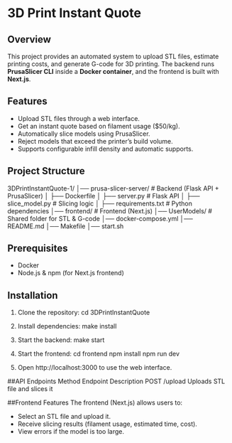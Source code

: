 # 3D Print Instant Quote

## Overview
This project provides an automated system to upload STL files, estimate printing costs, and generate G-code for 3D printing. The backend runs **PrusaSlicer CLI** inside a **Docker container**, and the frontend is built with **Next.js**.

## Features
- Upload STL files through a web interface.
- Get an instant quote based on filament usage ($50/kg).
- Automatically slice models using PrusaSlicer.
- Reject models that exceed the printer’s build volume.
- Supports configurable infill density and automatic supports.

## Project Structure
3DPrintInstantQuote-1/ │── prusa-slicer-server/ # Backend (Flask API + PrusaSlicer) │ ├── Dockerfile │ ├── server.py # Flask API │ ├── slice_model.py # Slicing logic │ ├── requirements.txt # Python dependencies │── frontend/ # Frontend (Next.js) │── UserModels/ # Shared folder for STL & G-code │── docker-compose.yml │── README.md │── Makefile │── start.sh

## Prerequisites
- Docker
- Node.js & npm (for Next.js frontend)

## Installation
1. Clone the repository:
   cd 3DPrintInstantQuote

2. Install dependencies:
    make install
3. Start the backend:
    make start
4. Start the frontend:
    cd frontend
    npm install
    npm run dev
5. Open http://localhost:3000 to use the web interface.

##API Endpoints
Method	Endpoint	Description
POST	/upload	    Uploads STL file and slices it


##Frontend Features
The frontend (Next.js) allows users to:
* Select an STL file and upload it.
* Receive slicing results (filament usage, estimated time, cost).
* View errors if the model is too large.